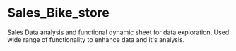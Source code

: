 # Sales_Bike_store
Sales Data analysis and functional dynamic sheet for data exploration. Used wide range of functionality to enhance data and it's analysis.
